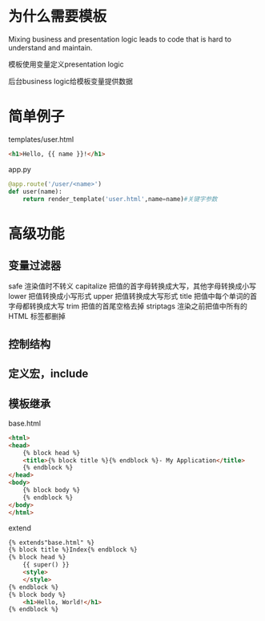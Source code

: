 # 为什么需要模板

Mixing business and presentation logic leads to code that is hard to
understand and maintain.

模板使用变量定义presentation logic

后台business logic给模板变量提供数据

# 简单例子

templates/user.html

```html
<h1>Hello, {{ name }}!</h1>
```

app.py

```python
@app.route('/user/<name>')
def user(name):
    return render_template('user.html',name=name)#关键字参数
```

# 高级功能

##  变量过滤器

safe 渲染值时不转义
capitalize 把值的首字母转换成大写，其他字母转换成小写
lower 把值转换成小写形式
upper 把值转换成大写形式
title 把值中每个单词的首字母都转换成大写
trim 把值的首尾空格去掉
striptags 渲染之前把值中所有的HTML 标签都删掉

## 控制结构

## 定义宏，include

## 模板继承

base.html

```html
<html>
<head>
    {% block head %}
    <title>{% block title %}{% endblock %}- My Application</title>
    {% endblock %}
</head>
<body>
    {% block body %}
    {% endblock %}
</body>
</html>
```

extend

```html
{% extends"base.html" %}
{% block title %}Index{% endblock %}
{% block head %}
    {{ super() }}
    <style>
    </style>
{% endblock %}
{% block body %}
    <h1>Hello, World!</h1>
{% endblock %}
```



